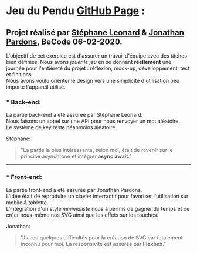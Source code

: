 # Jeu du Pendu [GitHub Page](https://j-pard.github.io/jeu-du-pendu/) :

## Projet réalisé par [Stéphane Leonard](https://github.com/stephaneleonard) & [Jonathan Pardons](https://github.com/j-pard), BeCode 06-02-2020.  
L'objectif de cet exercice est d'assurer un travail d'équipe avec des tâches bien définies. Nous avons *jouer le jeu* en se donnant **réellement** une journée pour l'entièreté du projet : réflexion, mock-up, dévelloppement, test et finitions.  
Nous avons voulu orienter le design vers une simplicité d'utilisation peu importe l'appareil utilisé.

### * Back-end:  
La partie back-end à été assurée par Stéphane Leonard.  
Nous faisons un appel sur une API pour nous renvoyer un mot aléatoire.  
Le système de key reste néanmoins aléatoire.  
  
Stéphane: 
> "La partie la plus intéressante, selon moi, était de revenir sur le principe asynchrone et intégrer **async await**."
--------

### * Front-end:
La partie front-end à été assurée par Jonathan Pardons.  
L'idée était de reproduire un clavier interractif pour favoriser l'utilisation sur mobile & tablette.  
L'intégration d'un style *minimaliste* nous a permis de gagner du temps et de créer nous-même nos SVG ainsi que les effets sur les touches.  
  
  Jonathan: 
  > "J'ai eu quelques difficultés pour la création de SVG car totalement inconnu pour moi. 
  La responsivité est assurée par **Flexbox**."
